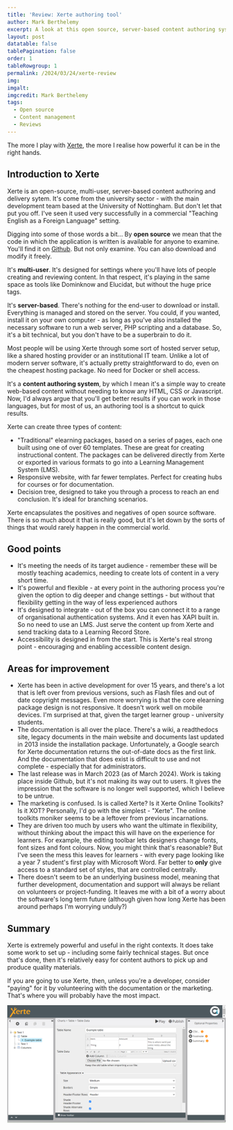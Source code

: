 ```yaml
---
title: 'Review: Xerte authoring tool'
author: Mark Berthelemy
excerpt: A look at this open source, server-based content authoring system
layout: post
datatable: false
tablePagination: false
order: 1
tableRowgroup: 1
permalink: /2024/03/24/xerte-review
img: 
imgalt: 
imgcredit: Mark Berthelemy
tags:
  - Open source
  - Content management
  - Reviews
---
```

The more I play with [Xerte](https://www.xerte.org.uk/), the more I realise how powerful it can be in the right hands.

## Introduction to Xerte

Xerte is an open-source, multi-user, server-based content authoring and delivery sytem. It's come from the university sector - with the main development team based at the University of Nottingham. But don't let that put you off. I've seen it used very successfully in a commercial "Teaching English as a Foreign Language" setting.

Digging into some of those words a bit... By **open source** we mean that the code in which the application is written is available for anyone to examine. You'll find it on [Github](https://github.com/thexerteproject/xerteonlinetoolkits). But not only examine. You can also download and modify it freely.

It's **multi-user**. It's designed for settings where you'll have lots of people creating and reviewing content. In that respect, it's playing in the same space as tools like Dominknow and Elucidat, but without the huge price tags.

It's **server-based**. There's nothing for the end-user to download or install. Everything is managed and stored on the server. You could, if you wanted, install it on your own computer - as long as you've also installed the necessary software to run a web server, PHP scripting and a database. So, it's a bit technical, but you don't have to be a superbrain to do it.

Most people will be using Xerte through some sort of hosted server setup, like a shared hosting provider or an institutional IT team. Unlike a lot of modern server software, it's actually pretty straightforward to do, even on the cheapest hosting package. No need for Docker or shell access.

It's a **content authoring system**, by which I mean it's a simple way to create web-based content without needing to know any HTML, CSS or Javascript. Now, I'd always argue that you'll get better results if you can work in those languages, but for most of us, an authoring tool is a shortcut to quick results.

Xerte can create three types of content:

- "Traditional" elearning packages, based on a series of pages, each one built using one of over 60 templates. These are great for creating instructional content. The packages can be delivered directly from Xerte or exported in various formats to go into a Learning Management System (LMS).
- Responsive website, with far fewer templates. Perfect for creating hubs for courses or for documentation.
- Decision tree, designed to take you through a process to reach an end conclusion. It's ideal for branching scenarios.

Xerte encapsulates the positives and negatives of open source software. There is so much about it that is really good, but it's let down by the sorts of things that would rarely happen in the commercial world.

## Good points

- It's meeting the needs of its target audience - remember these will be mostly teaching academics, needing to create lots of content in a very short time.
- It's powerful and flexible - at every point in the authoring process you're given the option to dig deeper and change settings - but without that flexibility getting in the way of less experienced authors
- It's designed to integrate - out of the box you can connect it to a range of organisational authentication systems. And it even has XAPI built in. So no need to use an LMS. Just serve the content up from Xerte and send tracking data to a Learning Record Store.
- Accessibility is designed in from the start. This is Xerte's real strong point - encouraging and enabling accessible content design.

## Areas for improvement

- Xerte has been in active development for over 15 years, and there's a lot that is left over from previous versions, such as Flash files and out of date copyright messages. Even more worrying is that the core elearning package design is not responsive. It doesn't work well on mobile devices. I'm surprised at that, given the target learner group - university students.
- The documentation is all over the place. There's a wiki, a readthedocs site, legacy documents in the main website and documents last updated in 2013 inside the installation package. Unfortunately, a Google search for Xerte documentation returns the out-of-date docs as the first link. And the documentation that does exist is difficult to use and not complete - especially that for administrators.
- The last release was in March 2023 (as of March 2024). Work is taking place inside Github, but it's not making its way out to users. It gives the impression that the software is no longer well supported, which I believe to be untrue.
- The marketing is confused. Is is called Xerte? Is it Xerte Online Toolkits? Is it XOT? Personally, I'd go with the simplest - "Xerte". The online toolkits moniker seems to be a leftover from previous incarnations.
- They are driven too much by users who want the ultimate in flexibility, without thinking about the impact this will have on the experience for learners. For example, the editing toolbar lets designers change fonts, font sizes and font colours. Now, you might think that's reasonable? But I've seen the mess this leaves for learners - with every page looking like a year 7 student's first play with Microsoft Word. Far better to **only** give access to a standard set of styles, that are controlled centrally.
- There doesn't seem to be an underlying business model, meaning that further development, documentation and support will always be reliant on volunteers or project-funding. It leaves me with a bit of a worry about the software's long term future (although given how long Xerte has been around perhaps I'm worrying unduly?)

## Summary

Xerte is extremely powerful and useful in the right contexts. It does take some work to set up - including some fairly technical stages. But once that's done, then it's relatively easy for content authors to pick up and produce quality materials.

If you are going to use Xerte, then, unless you're a developer, consider "paying" for it by volunteering with the documentation or the marketing. That's where you will probably have the most impact.

![Xerte screenshot](/post-images/2024/xerte-screenshot.png)

